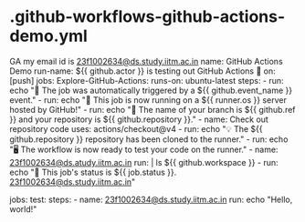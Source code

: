 # .github-workflows-github-actions-demo.yml
GA
my email id is 23f1002634@ds.study.iitm.ac.in
name: GitHub Actions Demo
run-name: ${{ github.actor }} is testing out GitHub Actions 🚀
on: [push]
jobs:
  Explore-GitHub-Actions:
    runs-on: ubuntu-latest
    steps:
      - run: echo "🎉 The job was automatically triggered by a ${{ github.event_name }} event."
      - run: echo "🐧 This job is now running on a ${{ runner.os }} server hosted by GitHub!"
      - run: echo "🔎 The name of your branch is ${{ github.ref }} and your repository is ${{ github.repository }}."
      - name: Check out repository code
        uses: actions/checkout@v4
      - run: echo "💡 The ${{ github.repository }} repository has been cloned to the runner."
      - run: echo "🖥️ The workflow is now ready to test your code on the runner."
      - name: 23f1002634@ds.atudy.iitm.ac.in
        run: |
          ls ${{ github.workspace }}
      - run: echo "🍏 This job's status is ${{ job.status }}. 23f1002634@ds.study.iitm.ac.in"

jobs:
  test:
    steps:
      - name: 23f1002634@ds.study.iitm.ac.in
        run: echo "Hello, world!"
    
